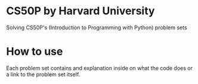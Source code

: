 # CS50P by Harvard University
Solving CS50P's (Introduction to Programming with Python) problem sets 

# How to use
Each problem set contains and explanation inside on what the code does
or a link to the problem set itself.